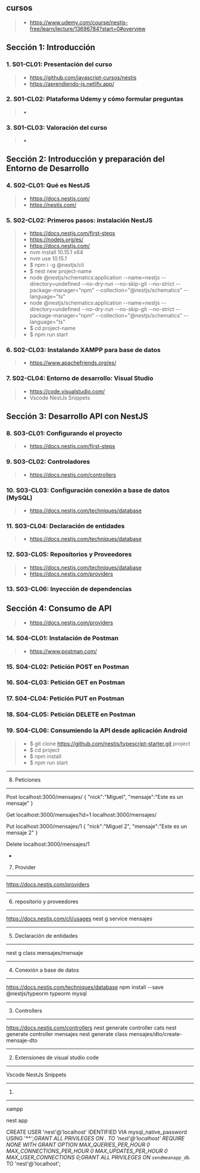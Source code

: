 ## cursos
>- https://www.udemy.com/course/nestjs-free/learn/lecture/13696784?start=0#overview

## Sección 1: Introducción

### 1. S01-CL01: Presentación del curso
>- https://github.com/javascript-cursos/nestjs
>- https://aprendiendo-js.netlify.app/

### 2. S01-CL02: Plataforma Udemy y cómo formular preguntas
>-

### 3. S01-CL03: Valoración del curso
>- 

## Sección 2: Introducción y preparación del Entorno de Desarrollo

### 4. S02-CL01: Qué es NestJS
>- https://docs.nestjs.com/
>- https://nestjs.com/

### 5. S02-CL02: Primeros pasos: instalación NestJS
>- https://docs.nestjs.com/first-steps
>- https://nodejs.org/es/
>- https://docs.nestjs.com/
>- nvm install 10.15.1 x64
>- nvm use 10.15.1
>- $ npm i -g @nestjs/cli
>- $ nest new project-name
>- node @nestjs/schematics:application --name=nestjs --directory=undefined --no-dry-run --no-skip-git --no-strict --package-manager="npm" --collection="@nestjs/schematics" --language="ts"
>- node @nestjs/schematics:application --name=nestjs --directory=undefined --no-dry-run --no-skip-git --no-strict --package-manager="npm" --collection="@nestjs/schematics" --language="ts"
>- $ cd project-name
>- $ npm run start

### 6. S02-CL03: Instalando XAMPP para base de datos
>- https://www.apachefriends.org/es/


### 7. S02-CL04: Entorno de desarrollo: Visual Studio
>- https://code.visualstudio.com/
>- Vscode NestJs Snippets

## Sección 3: Desarrollo API con NestJS

### 8. S03-CL01: Configurando el proyecto
>- https://docs.nestjs.com/first-steps


### 9. S03-CL02: Controladores
>- https://docs.nestjs.com/controllers


### 10. S03-CL03: Configuración conexión a base de datos (MySQL)
>- https://docs.nestjs.com/techniques/database


### 11. S03-CL04: Declaración de entidades
>- https://docs.nestjs.com/techniques/database

### 12. S03-CL05: Repositorios y Proveedores
>- https://docs.nestjs.com/techniques/database
>- https://docs.nestjs.com/providers

### 13. S03-CL06: Inyección de dependencias

## Sección 4: Consumo de API
>- https://docs.nestjs.com/providers


### 14. S04-CL01: Instalación de Postman
>- https://www.postman.com/


### 15. S04-CL02: Petición POST en Postman

### 16. S04-CL03: Petición GET en Postman

### 17. S04-CL04: Petición PUT en Postman

### 18. S04-CL05: Petición DELETE en Postman

### 19. S04-CL06: Consumiendo la API desde aplicación Android




>- $ git clone https://github.com/nestjs/typescript-starter.git project
>- $ cd project
>- $ npm install
>- $ npm run start

--------------------
8. Peticiones
---------------------
Post
localhost:3000/mensajes/
{
	"nick":"Miguel",
    "mensaje":"Este es un mensaje"
}

Get
localhost:3000/mensajes?id=1
localhost:3000/mensajes/

Put
localhost:3000/mensajes/1
{
	"nick":"Miguel 2",
    "mensaje":"Este es un mensaje 2"
}

Delete
localhost:3000/mensajes/1

-
7. Provider
--------------------
https://docs.nestjs.com/providers


-------------
6. repositorio y proveedores
---------------------------
https://docs.nestjs.com/cli/usages
nest g service mensajes

--------------------
5. Declaración de entidades
-----------------------------
nest g class mensajes/mensaje


--------------------
4. Conexión a base de datos
-----------------------------
https://docs.nestjs.com/techniques/database
npm install --save @nestjs/typeorm typeorm mysql


-------------------
3. Controllers
-------------------
https://docs.nestjs.com/controllers
nest generate controller cats
nest generate controller mensajes
nest generate class mensajes/dto/create-mensaje-dto

-----------
2. Extensiones de visual studio code
------------
Vscode NestJs Snippets


------------------
1.
---------------

xampp

nest
app


CREATE USER 'nest'@'localhost' IDENTIFIED VIA mysql_native_password USING '***';GRANT ALL PRIVILEGES ON *.* TO 'nest'@'localhost' REQUIRE NONE WITH GRANT OPTION MAX_QUERIES_PER_HOUR 0 MAX_CONNECTIONS_PER_HOUR 0 MAX_UPDATES_PER_HOUR 0 MAX_USER_CONNECTIONS 0;GRANT ALL PRIVILEGES ON `sendmeanapp_db`.* TO 'nest'@'localhost';
